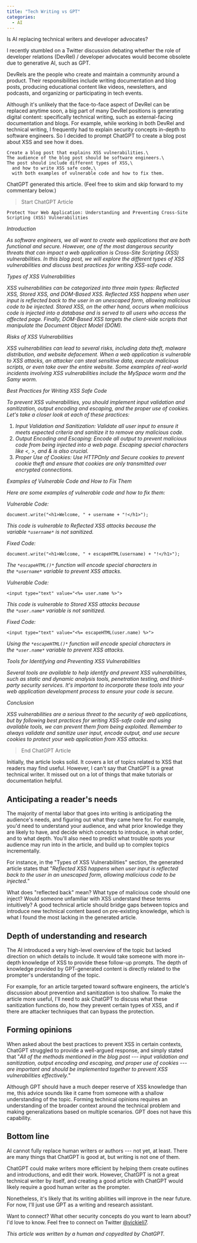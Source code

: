 ```yaml
---
title: "Tech Writing vs GPT"
categories:
  - AI
---
```


Is AI replacing technical writers and developer advocates?

I recently stumbled on a Twitter discussion debating whether the role of developer relations (DevRel) / developer advocates would become obsolete due to generative AI, such as GPT.

DevRels are the people who create and maintain a community around a product. Their responsibilities include writing documentation and blog posts, producing educational content like videos, newsletters, and podcasts, and organizing or participating in tech events.

Although it's unlikely that the face-to-face aspect of DevRel can be replaced anytime soon, a big part of many DevRel positions is generating digital content: specifically technical writing, such as external-facing documentation and blogs. For example, while working in both DevRel and technical writing, I frequently had to explain security concepts in-depth to software engineers. So I decided to prompt ChatGPT to create a blog post about XSS and see how it does.

```
Create a blog post that explains XSS vulnerabilities.\
The audience of the blog post should be software engineers.\
The post should include different types of XSS,\
  and how to write XSS safe code,\
  with both examples of vulnerable code and how to fix them.
```

ChatGPT generated this article. (Feel free to skim and skip forward to my commentary below.)

> Start ChatGPT Article

```Protect Your Web Application: Understanding and Preventing Cross-Site Scripting (XSS) Vulnerabilities```

*Introduction*

*As software engineers, we all want to create web applications that are both functional and secure. However, one of the most dangerous security threats that can impact a web application is Cross-Site Scripting (XSS) vulnerabilities. In this blog post, we will explore the different types of XSS vulnerabilities and discuss best practices for writing XSS-safe code.*

*Types of XSS Vulnerabilities*

*XSS vulnerabilities can be categorized into three main types: Reflected XSS, Stored XSS, and DOM-Based XSS. Reflected XSS happens when user input is reflected back to the user in an unescaped form, allowing malicious code to be injected. Stored XSS, on the other hand, occurs when malicious code is injected into a database and is served to all users who access the affected page. Finally, DOM-Based XSS targets the client-side scripts that manipulate the Document Object Model (DOM).*

*Risks of XSS Vulnerabilities*

*XSS vulnerabilities can lead to several risks, including data theft, malware distribution, and website defacement. When a web application is vulnerable to XSS attacks, an attacker can steal sensitive data, execute malicious scripts, or even take over the entire website. Some examples of real-world incidents involving XSS vulnerabilities include the MySpace worm and the Samy worm.*

*Best Practices for Writing XSS Safe Code*

*To prevent XSS vulnerabilities, you should implement input validation and sanitization, output encoding and escaping, and the proper use of cookies. Let's take a closer look at each of these practices:*

1.  *Input Validation and Sanitization: Validate all user input to ensure it meets expected criteria and sanitize it to remove any malicious code.*
2.  *Output Encoding and Escaping: Encode all output to prevent malicious code from being injected into a web page. Escaping special characters like <, >, and & is also crucial.*
3.  *Proper Use of Cookies: Use HTTPOnly and Secure cookies to prevent cookie theft and ensure that cookies are only transmitted over encrypted connections.*

*Examples of Vulnerable Code and How to Fix Them*

*Here are some examples of vulnerable code and how to fix them:*

*Vulnerable Code:*

```
document.write("<h1>Welcome, " + username + "!</h1>");
```

*This code is vulnerable to Reflected XSS attacks because the variable *`*username*`* is not sanitized.*

*Fixed Code:*

```
document.write("<h1>Welcome, " + escapeHTML(username) + "!</h1>");
```

*The *`*escapeHTML()*`* function will encode special characters in the *`*username*`* variable to prevent XSS attacks.*

*Vulnerable Code:*

```
<input type="text" value="<%= user.name %>">
```

*This code is vulnerable to Stored XSS attacks because the *`*user.name*`* variable is not sanitized.*

*Fixed Code:*

```
<input type="text" value="<%= escapeHTML(user.name) %>">
```

*Using the *`*escapeHTML()*`* function will encode special characters in the *`*user.name*`* variable to prevent XSS attacks.*

*Tools for Identifying and Preventing XSS Vulnerabilities*

*Several tools are available to help identify and prevent XSS vulnerabilities, such as static and dynamic analysis tools, penetration testing, and third-party security services. It's important to incorporate these tools into your web application development process to ensure your code is secure.*

*Conclusion*

*XSS vulnerabilities are a serious threat to the security of web applications, but by following best practices for writing XSS-safe code and using available tools, we can prevent them from being exploited. Remember to always validate and sanitize user input, encode output, and use secure cookies to protect your web application from XSS attacks.*

> End ChatGPT Article

Initially, the article looks solid. It covers a lot of topics related to XSS that readers may find useful. However, I can't say that ChatGPT is a great technical writer. It missed out on a lot of things that make tutorials or documentation helpful.

## Anticipating a reader's needs

The majority of mental labor that goes into writing is anticipating the audience's needs, and figuring out what they came here for. For example, you'd need to understand your audience, and what prior knowledge they are likely to have, and decide which concepts to introduce, in what order, and to what depth. You'll also need to predict what trouble spots your audience may run into in the article, and build up to complex topics incrementally.

For instance, in the "Types of XSS Vulnerabilities" section, the generated article states that "*Reflected XSS happens when user input is reflected back to the user in an unescaped form, allowing malicious code to be injected.*"

What does "reflected back" mean? What type of malicious code should one inject? Would someone unfamiliar with XSS understand these terms intuitively? A good technical article should bridge gaps between topics and introduce new technical content based on pre-existing knowledge, which is what I found the most lacking in the generated article.

## Depth of understanding and research

The AI introduced a very high-level overview of the topic but lacked direction on which details to include. It would take someone with more in-depth knowledge of XSS to provide these follow-up prompts. The depth of knowledge provided by GPT-generated content is directly related to the prompter's understanding of the topic.

For example, for an article targeted toward software engineers, the article's discussion about prevention and sanitization is too shallow. To make the article more useful, I'll need to ask ChatGPT to discuss what these sanitization functions do, how they prevent certain types of XSS, and if there are attacker techniques that can bypass the protection.

## Forming opinions

When asked about the best practices to prevent XSS in certain contexts, ChatGPT struggled to provide a well-argued response, and simply stated that "*All of the methods mentioned in the blog post --- input validation and sanitization, output encoding and escaping, and proper use of cookies --- are important and should be implemented together to prevent XSS vulnerabilities effectively.*"

Although GPT should have a much deeper reserve of XSS knowledge than me, this advice sounds like it came from someone with a shallow understanding of the topic. Forming technical opinions requires an understanding of the broader context around the technical problem and making generalizations based on multiple scenarios. GPT does not have this capability.

## Bottom line

AI cannot fully replace human writers or authors --- not yet, at least. There are many things that ChatGPT is good at, but writing is not one of them.

ChatGPT could make writers more efficient by helping them create outlines and introductions, and edit their work. However, ChatGPT is not a great technical writer by itself, and creating a good article with ChatGPT would likely require a good human writer as the prompter.

Nonetheless, it's likely that its writing abilities will improve in the near future. For now, I'll just use GPT as a writing and research assistant.

Want to connect? What other security concepts do you want to learn about? I'd love to know. Feel free to connect on Twitter [@vickieli7](https://twitter.com/vickieli7).

*This article was written by a human and copyedited by ChatGPT.* 
